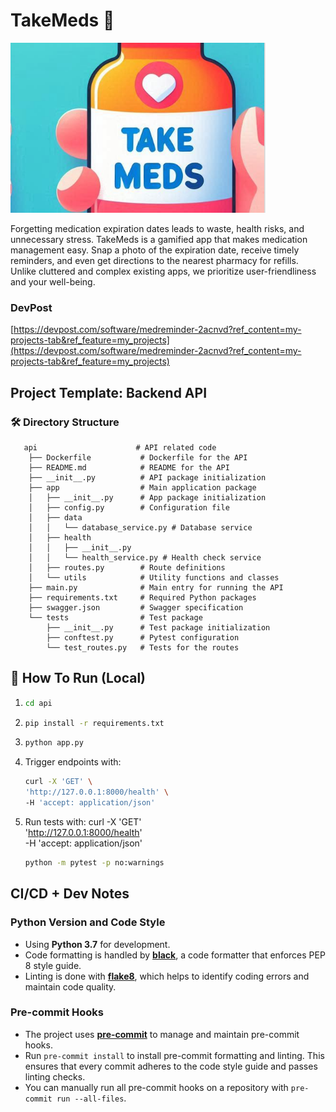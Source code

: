 # TakeMeds 💊

![takemeds logo](./assets/takemeds.png)

Forgetting medication expiration dates leads to waste, health risks, and unnecessary stress. TakeMeds is a gamified app that makes medication management easy. Snap a photo of the expiration date, receive timely reminders, and even get directions to the nearest pharmacy for refills. Unlike cluttered and complex existing apps, we prioritize user-friendliness and your well-being.

### DevPost

[https://devpost.com/software/medreminder-2acnvd?ref_content=my-projects-tab&ref_feature=my_projects](https://devpost.com/software/medreminder-2acnvd?ref_content=my-projects-tab&ref_feature=my_projects)

## Project Template: Backend API

### 🛠️ Directory Structure

```
   api                      # API related code
    ├── Dockerfile           # Dockerfile for the API
    ├── README.md            # README for the API
    ├── __init__.py          # API package initialization
    ├── app                  # Main application package
    │   ├── __init__.py      # App package initialization
    │   ├── config.py        # Configuration file
    │   ├── data
    │   │   └── database_service.py # Database service
    │   ├── health
    │   │   ├── __init__.py
    │   │   └── health_service.py # Health check service
    │   ├── routes.py        # Route definitions
    │   └── utils            # Utility functions and classes
    ├── main.py              # Main entry for running the API
    ├── requirements.txt     # Required Python packages
    ├── swagger.json         # Swagger specification
    └── tests                # Test package
        ├── __init__.py      # Test package initialization
        ├── conftest.py      # Pytest configuration
        └── test_routes.py   # Tests for the routes
```

## 🧭 How To Run (Local)

1. ```sh
   cd api
   ```

2. ```sh
   pip install -r requirements.txt
   ```

3. ```sh
   python app.py
   ```

4. Trigger endpoints with:

   ```sh
   curl -X 'GET' \
   'http://127.0.0.1:8000/health' \
   -H 'accept: application/json'
   ```

5. Run tests with: curl -X 'GET' \
   'http://127.0.0.1:8000/health' \
   -H 'accept: application/json'
   ```sh
   python -m pytest -p no:warnings
   ```

## CI/CD + Dev Notes

### Python Version and Code Style

-  Using **Python 3.7** for development.
-  Code formatting is handled by [**black**](https://black.readthedocs.io/en/stable/), a code formatter that enforces PEP 8 style guide.
-  Linting is done with [**flake8**](https://flake8.pycqa.org/en/latest/), which helps to identify coding errors and maintain code quality.

### Pre-commit Hooks

-  The project uses [**pre-commit**](https://pre-commit.com/) to manage and maintain pre-commit hooks.
-  Run `pre-commit install` to install pre-commit formatting and linting. This ensures that every commit adheres to the code style guide and passes linting checks.
-  You can manually run all pre-commit hooks on a repository with `pre-commit run --all-files`.
